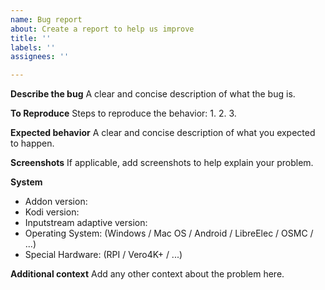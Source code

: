 ```yaml
---
name: Bug report
about: Create a report to help us improve
title: ''
labels: ''
assignees: ''

---
```


**Describe the bug**
A clear and concise description of what the bug is.

**To Reproduce**
Steps to reproduce the behavior:
1.
2.
3.

**Expected behavior**
A clear and concise description of what you expected to happen.

**Screenshots**
If applicable, add screenshots to help explain your problem.

**System**
 - Addon version:
 - Kodi version:
 - Inputstream adaptive version:
 - Operating System: (Windows / Mac OS / Android / LibreElec / OSMC / ...)
 - Special Hardware: (RPI / Vero4K+ / ...)

**Additional context**
Add any other context about the problem here.
